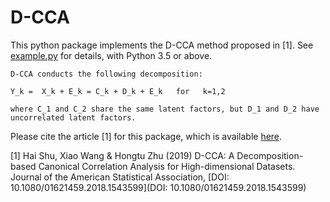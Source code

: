 # D-CCA
This python package implements the D-CCA method proposed in [1]. See [example.py](https://github.com/shu-hai/D-CCA/blob/master/example.py) for details, with Python 3.5 or above.

```
D-CCA conducts the following decomposition:

Y_k =  X_k + E_k = C_k + D_k + E_k   for   k=1,2

where C_1 and C_2 share the same latent factors, but D_1 and D_2 have uncorrelated latent factors.
```

Please cite the article [1] for this package, which is available [here](https://www.researchgate.net/publication/329691934_D-CCA_A_Decomposition-based_Canonical_Correlation_Analysis_for_High-Dimensional_Datasets).

[1] Hai Shu, Xiao Wang & Hongtu Zhu (2019) D-CCA: A Decomposition-based Canonical Correlation Analysis for High-dimensional Datasets. Journal of the American Statistical Association, [DOI: 10.1080/01621459.2018.1543599](DOI: 10.1080/01621459.2018.1543599) 

